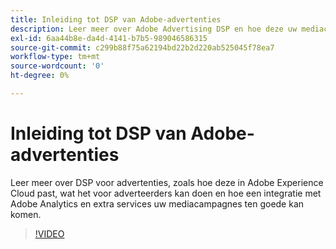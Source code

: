 ```yaml
---
title: Inleiding tot DSP van Adobe-advertenties
description: Leer meer over Adobe Advertising DSP en hoe deze uw mediacampagnes ten goede kan komen.
exl-id: 6aa44b8e-da4d-4141-b7b5-989046586315
source-git-commit: c299b88f75a62194bd22b2d220ab525045f78ea7
workflow-type: tm+mt
source-wordcount: '0'
ht-degree: 0%

---
```


# Inleiding tot DSP van Adobe-advertenties

Leer meer over DSP voor advertenties, zoals hoe deze in Adobe Experience Cloud past, wat het voor adverteerders kan doen en hoe een integratie met Adobe Analytics en extra services uw mediacampagnes ten goede kan komen.

>[!VIDEO](https://video.tv.adobe.com/v/339200)
